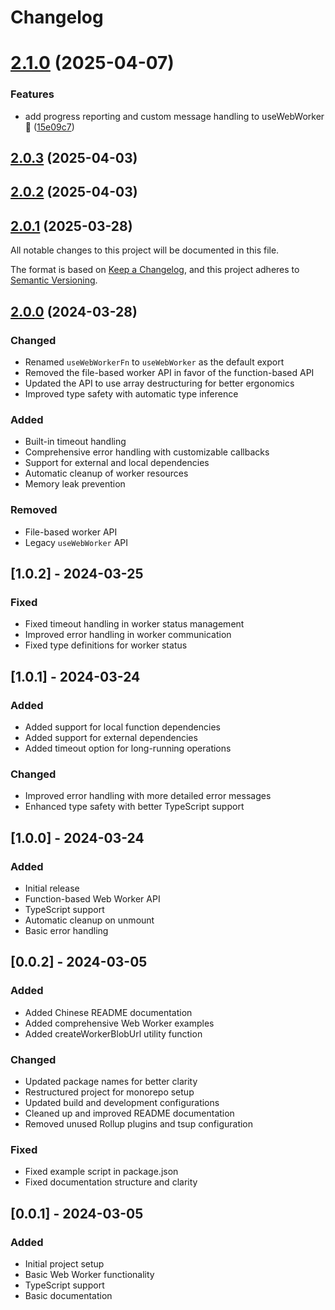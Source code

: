 # Changelog

# [2.1.0](https://github.com/CoderSerio/useWebWorker/compare/v2.0.3...v2.1.0) (2025-04-07)

### Features

- add progress reporting and custom message handling to useWebWorker 🐹 ([15e09c7](https://github.com/CoderSerio/useWebWorker/commit/15e09c7f60789cca49ec3b2ff1a3752e450f4527))

## [2.0.3](https://github.com/CoderSerio/useWebWorker/compare/v2.0.2...v2.0.3) (2025-04-03)

## [2.0.2](https://github.com/CoderSerio/useWebWorker/compare/v2.0.1...v2.0.2) (2025-04-03)

## [2.0.1](https://github.com/CoderSerio/useWebWorker/compare/v2.0.0...v2.0.1) (2025-03-28)

All notable changes to this project will be documented in this file.

The format is based on [Keep a Changelog](https://keepachangelog.com/en/1.0.0/),
and this project adheres to [Semantic Versioning](https://semver.org/spec/v2.0.0.html).

## [2.0.0](https://github.com/CoderSerio/useWebWorker/compare/v1.0.2...v2.0.0) (2024-03-28)

### Changed

- Renamed `useWebWorkerFn` to `useWebWorker` as the default export
- Removed the file-based worker API in favor of the function-based API
- Updated the API to use array destructuring for better ergonomics
- Improved type safety with automatic type inference

### Added

- Built-in timeout handling
- Comprehensive error handling with customizable callbacks
- Support for external and local dependencies
- Automatic cleanup of worker resources
- Memory leak prevention

### Removed

- File-based worker API
- Legacy `useWebWorker` API

## [1.0.2] - 2024-03-25

### Fixed

- Fixed timeout handling in worker status management
- Improved error handling in worker communication
- Fixed type definitions for worker status

## [1.0.1] - 2024-03-24

### Added

- Added support for local function dependencies
- Added support for external dependencies
- Added timeout option for long-running operations

### Changed

- Improved error handling with more detailed error messages
- Enhanced type safety with better TypeScript support

## [1.0.0] - 2024-03-24

### Added

- Initial release
- Function-based Web Worker API
- TypeScript support
- Automatic cleanup on unmount
- Basic error handling

## [0.0.2] - 2024-03-05

### Added

- Added Chinese README documentation
- Added comprehensive Web Worker examples
- Added createWorkerBlobUrl utility function

### Changed

- Updated package names for better clarity
- Restructured project for monorepo setup
- Updated build and development configurations
- Cleaned up and improved README documentation
- Removed unused Rollup plugins and tsup configuration

### Fixed

- Fixed example script in package.json
- Fixed documentation structure and clarity

## [0.0.1] - 2024-03-05

### Added

- Initial project setup
- Basic Web Worker functionality
- TypeScript support
- Basic documentation
